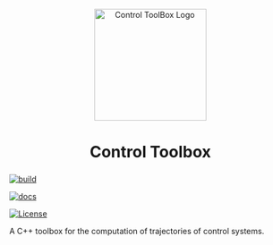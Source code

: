 <div id="control-toolbox-logo" align="center">
    <br />
    <img src="#" alt="Control ToolBox Logo" width="200"/>
    <h1>Control Toolbox</h1>
    <h3></h3>
</div>

[![build](https://github.com/tschmoderer/control-toolbox/actions/workflows/cmake.yml/badge.svg?branch=main)](https://github.com/tschmoderer/control-toolbox/actions/workflows/cmake.yml)

[![docs](https://github.com/tschmoderer/control-toolbox/actions/workflows/doxygen.yml/badge.svg?branch=main)](https://github.com/tschmoderer/control-toolbox/actions/workflows/doxygen.yml)

[![License](https://img.shields.io/badge/License-GPL%20v3-blue.svg)](https://github.com/tschmoderer/control-toolbox/blob/master/LICENSE)



A C++ toolbox for the computation of trajectories of control systems.

